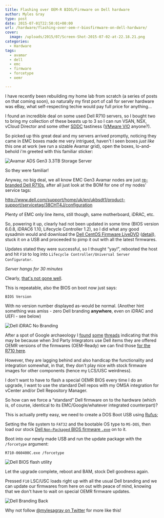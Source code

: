 ```yaml
---
title: Flashing over OEM-R BIOS/Firmware on Dell hardware
author: Myles Gray
type: post
date: 2015-07-01T22:50:01+00:00
url: /hardware/flashing-over-oem-r-biosfirmware-on-dell-hardware/
cover:
  image: /uploads/2015/07/Screen-Shot-2015-07-02-at-22.18.21.png
categories:
  - Hardware
tags:
  - avamar
  - dell
  - emc
  - firmware
  - forcetype
  - oemr

---
```

I have recently been rebuilding my home lab from scratch (a series of posts on that coming soon), so naturally my first port of call for server hardware was eBay, what self-respecting techie would pay full price for anything&#8230;

I found an incredible deal on some used Dell R710 servers, so I bought two to bring my collection of these beasts up to 3 so I can run VSAN, NSX, vCloud Director and some other [SDDC][1] tastiness ([VMware VIO][2] anyone?).

So picked up this great deal and my servers arrived promptly, noticing they came in EMC boxes made me very intrigued, haven't I seen boxes _just like_ this one at work (we run a sizable Avamar grid), open the boxes, lo-and-behold i'm greeted with this familiar sticker:

![Avamar ADS Gen3 3.3TB Storage Server][3] 

So they were familiar!

Anyway, no big deal, we all know EMC Gen3 Avamar nodes are just [re-branded Dell R710s][4], after all just look at the BOM for one of my nodes' service tags:

<http://www.dell.com/support/home/uk/en/ukbsdt1/product-support/servicetag/38CHT4J/configuration>

Plenty of EMC only line items, still though, same motherboard, iDRAC, etc.

So, powering it up, clearly had not been updated in some time (BIOS version 6.0.8, iDRAC6 1.10, Lifecycle Controller 1.2), so I did what any good sysadmin would and download the [Dell CentOS Firmware LiveDVD][5] ([detail][6]), stuck it on a USB and proceeded to pimp it out with all the latest firmwares.

Updates stated they were successful, so I thought &#8220;yay!&#8221;, rebooted the host and hit `F10` to log into `Lifecycle Controller/Universal Server Configurator`.

_Server hangs for 30 minutes_

Clearly, [that's not gone well][7].

This is repeatable, also the BIOS on boot now just says:

    BIOS Version
    

With no version number displayed as-would be normal. (Another hint something was amiss - zero Dell branding **anywhere**, even on iDRAC and UEFI - see below)

![Dell iDRAC No Branding][8] 

After a spot of Google archaeology I [found][9] [some][10] [threads][11] indicating that this may be because when 3rd Party Integrators use Dell items they are offered OEMR versions of the firmwares (OEM-Ready) we can find those [for the R710 here][12].

However, they are lagging behind and also handicap the functionality and integration somewhat, in that, they don't play nice with stock firmware images for other components (hence my LCS/USC weirdness).

I don't want to have to flash a special OEMR BIOS every time I do an upgrade, I want to use the standard Dell repos with my OMSA integration for vCenter and/or Dell Repository Manager.

So how can we force a &#8220;standard&#8221; Dell firmware on to the hardware (which is, of course, identical to its EMC/Google/whatever integrated counterpart)?

This is actually pretty easy, we need to create a DOS Boot USB using [Rufus][13];

Setting the file system to `FAT32` and the bootable OS type to `MS-DOS`, then load our stock [Dell `Non-Packaged` BIOS firmware `.exe`][14] on to it.

Boot into our newly made USB and run the update package with the `/forcetype` argument:

    R710-060400C.exe /forcetype
    

![Dell BIOS flash utility][15] 

Let the upgrade complete, reboot and BAM, stock Dell goodness again.

Pressed `F10` LSC/USC loads right up with all the usual Dell branding and we can update our firmwares from here on out with peace of mind, knowing that we don't have to wait on special OEMR firmware updates.

![Dell Branding Back][16] 

Why not follow [@mylesagray on Twitter][17] for more like this!

 [1]: https://en.wikipedia.org/wiki/Software-defined_data_center
 [2]: https://www.vmware.com/uk/products/openstack?src=vmw_so_vex_mgray_1080
 [3]: /uploads/2015/07/thumb_IMG_0776_1024.jpg
 [4]: http://www.dell.com/learn/us/en/555/oem/oem-class-hardware-page
 [5]: http://linux.dell.com/files/openmanage-contributions/
 [6]: http://en.community.dell.com/techcenter/b/techcenter/archive/2011/08/17/centos-based-livedvd-to-update-firmware-on-dell-servers
 [7]: https://www.youtube.com/watch?v=QQh56geU0X8
 [8]: /uploads/2015/07/Screen-Shot-2015-07-02-at-21.47.54.png
 [9]: http://mickitblog.blogspot.co.uk/2011/09/dell-bios-switches.html
 [10]: http://www.itwalkthru.com/2013/03/how-to-flash-google-search-appliance-to.html
 [11]: http://en.community.dell.com/support-forums/servers/f/956/t/19605760
 [12]: http://downloads.dell.com/published/pages/oth-r710.html
 [13]: https://rufus.akeo.ie/
 [14]: http://poweredgec.com/latest_poweredge-11g.html#R710%20BIOS
 [15]: /uploads/2015/07/Screen-Shot-2015-07-02-at-22.18.21.png
 [16]: /uploads/2015/07/Screen-Shot-2015-07-02-at-22.21.56.png
 [17]: https://twitter.com/mylesagray